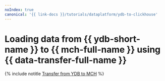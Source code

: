 ```yaml
---
noIndex: true
canonical: '{{ link-docs }}/tutorials/dataplatform/ydb-to-clickhouse'
---
```


# Loading data from {{ ydb-short-name }} to {{ mch-full-name }} using {{ data-transfer-full-name }}

{% include notitle [Transfer from YDB to MCH](../../_tutorials/dataplatform/datatransfer/ydb-to-clickhouse.md) %}
